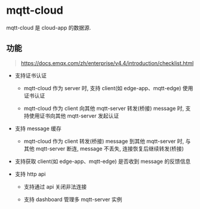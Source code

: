 # mqtt-cloud

mqtt-cloud 是 cloud-app 的数据源.

## 功能

> https://docs.emqx.com/zh/enterprise/v4.4/introduction/checklist.html

- 支持证书认证

    - mqtt-cloud 作为 server 时, 支持 client(如 edge-app、mqtt-edge) 使用证书认证

    - mqtt-cloud 作为 client 向其他 mqtt-server 转发(桥接) message 时, 支持使用证书向其他 mqtt-server 发起认证

- 支持 message 缓存

    - mqtt-cloud 作为 client 转发(桥接) message 到其他 mqtt-server 时, 与其他 mqtt-server 断连, message 不丢失, 连接恢复后继续转发(桥接)

- 支持获取 client(如 edge-app、mqtt-edge) 是否收到 message 的反馈信息

- 支持 http api

    - 支持通过 api 关闭非法连接

    - 支持 dashboard 管理多 mqtt-server 实例
